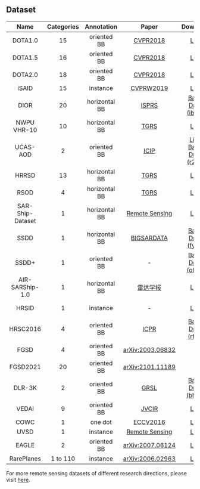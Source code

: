 ## Dataset
| Name | Categories | Annotation | Paper | Download | Remark |
|:----:|:----------:|:----------:|:-----:|:--------:|:------:|
| DOTA1.0 | 15 | oriented BB | [CVPR2018](http://openaccess.thecvf.com/content_cvpr_2018/html/Xia_DOTA_A_Large-Scale_CVPR_2018_paper.html) | [Link](https://captain-whu.github.io/DOTA/dataset.html) |
| DOTA1.5 | 16 | oriented BB | [CVPR2018](http://openaccess.thecvf.com/content_cvpr_2018/html/Xia_DOTA_A_Large-Scale_CVPR_2018_paper.html) | [Link](https://captain-whu.github.io/DOTA/dataset.html) |
| DOTA2.0 | 18 | oriented BB | [CVPR2018](http://openaccess.thecvf.com/content_cvpr_2018/html/Xia_DOTA_A_Large-Scale_CVPR_2018_paper.html) | [Link](https://captain-whu.github.io/DOTA/dataset.html) |
| iSAID | 15 | instance | [CVPRW2019](http://openaccess.thecvf.com/content_CVPRW_2019/html/DOAI/Zamir_iSAID_A_Large-scale_Dataset_for_Instance_Segmentation_in_Aerial_Images_CVPRW_2019_paper.html) | [Link](https://captain-whu.github.io/iSAID/dataset.html) |
| DIOR | 20 | horizontal BB | [ISPRS](https://www.sciencedirect.com/science/article/pii/S0924271619302825) | [Baidu Drive (ibhm)](https://pan.baidu.com/s/1dhvsEPAwnV30xYnGCPASTw) |
| NWPU VHR-10 | 10 | horizontal BB | [TGRS](https://ieeexplore.ieee.org/document/7560644) | [Link](http://jiong.tea.ac.cn/people/JunweiHan/NWPUVHR10dataset.html) |
| UCAS-AOD | 2 | oriented BB | [ICIP](https://ieeexplore.ieee.org/abstract/document/7351502/) | [Link](https://hyper.ai/datasets/5419), [Baidu Drive (r2mr)](https://pan.baidu.com/s/1m6PIWFUCJVVf7XPblgA69Q) |
| HRRSD | 13 | horizontal BB | [TGRS](https://ieeexplore.ieee.org/document/8676107) | [Link](https://github.com/CrazyStoneonRoad/TGRS-HRRSD-Dataset) | |
| RSOD | 4 | horizontal BB | [TGRS](https://ieeexplore.ieee.org/abstract/document/7827088) | [Link](https://github.com/RSIA-LIESMARS-WHU/RSOD-Dataset-) |
| SAR-Ship-Dataset | 1 | horizontal BB | [Remote Sensing](https://www.mdpi.com/2072-4292/11/7/765) | [Link](https://github.com/CAESAR-Radi/SAR-Ship-Dataset) | SAR Ship |
| SSDD | 1 | horizontal BB | [BIGSARDATA](https://ieeexplore.ieee.org/document/8124934) | [Baidu Drive (fyh0)](https://pan.baidu.com/s/1bkg0jd0H9tV8w25gRO1c6A) | SAR Ship |
| SSDD+ | 1 | oriented BB | - | [Baidu Drive (oh6x)](https://pan.baidu.com/s/1mWlZ4r6_4k8GHer52BwbzQ) | SAR Ship |
| AIR-SARShip-1.0 | 1 | horizontal BB | [雷达学报](http://radars.ie.ac.cn/article/doi/10.12000/JR19097?viewType=HTML) | [Link](http://radars.ie.ac.cn/web/data/getData?dataType=SARDataset) | SAR Ship |
| HRSID | 1 | instance | - | [Link](https://github.com/chaozhong2010/HRSID) | SAR Ship |
| HRSC2016 | 4 | oriented BB | [ICPR](http://159.226.21.68/handle/173211/14545) | [Baidu Drive (rfg6)](https://pan.baidu.com/s/1sMIEF8OKzIMcr6_XAOQTng) | Ship |
| FGSD | 4 | oriented BB | [arXiv:2003.06832](https://arxiv.org/abs/2003.06832) | - | Ship |
| FGSD2021 | 20 | oriented BB | [arXiv:2101.11189](https://arxiv.org/abs/2101.11189) | - | Ship |
| DLR-3K | 2 | oriented BB | [GRSL](https://ieeexplore.ieee.org/abstract/document/7122912/) | [Baidu Drive (bh71)](https://pan.baidu.com/s/1nVYluQ97jftT1zwV8HqUGA) | Vehicle |
| VEDAI | 9 | oriented BB | [JVCIR](https://www.sciencedirect.com/science/article/pii/S1047320315002187) | [Link](https://downloads.greyc.fr/vedai/) | Vehicle |
| COWC | 1 | one dot | [ECCV2016](https://link.springer.com/chapter/10.1007/978-3-319-46487-9_48) | [Link](https://gdo152.llnl.gov/cowc/) | Vehicle |
| UVSD | 1 | instance | [Remote Sensing](https://www.mdpi.com/2072-4292/12/11/1760) | [Link](https://github.com/liuchunsense/) | Vehicle |
| EAGLE | 2 | oriented BB | [arXiv:2007.06124](https://arxiv.org/abs/2007.06124) | [Link]() | Vehicle |
| RarePlanes | 1 to 110 | instance | [arXiv:2006.02963](https://arxiv.org/abs/2006.02963) | [Link](https://www.cosmiqworks.org/RarePlanes/) | Plane |

For more remote sensing datasets of different research directions, please visit [here](https://blog.csdn.net/nominior/article/details/105247990).